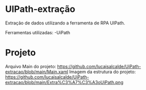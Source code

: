 # UIPath-extração
Extração de dados utilizando a ferramenta de RPA UIPath.

Ferramentas utilizadas:
-UiPath

# Projeto
Arquivo Main do projeto: https://github.com/lucajsalcalde/UiPath-extracao/blob/main/Main.xaml
Imagem da estrutura do projeto: https://github.com/lucajsalcalde/UiPath-extracao/blob/main/Extra%C3%A7%C3%A3oUiPath.png
